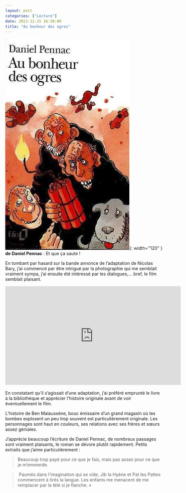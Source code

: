 ```yaml
---
layout: post
categories: ["Lecture"]
date: 2013-12-25 16:58:00
title: "Au bonheur des ogres"
---
```


![couverture](/assets/images/couv_lecture/bonheur_ogres.webp){: width="120" } **de Daniel Pennac** : Et que ça saute !

En tombant par hasard sur la bande annonce de l’adaptation de Nicolas
Bary, j’ai commencé par être intrigué par la photographie qui me
semblait vraiment sympa, j’ai ensuite été intéressé par les
dialogues,… bref, le film semblait plaisant.

<iframe width="560" height="315" src="https://www.youtube.com/embed/QHA54Np1Sn4" title="YouTube video player" frameborder="0" allow="accelerometer; autoplay; clipboard-write; encrypted-media; gyroscope; picture-in-picture" allowfullscreen></iframe>

En constatant qu’il
s’agissait d’une adaptation, j’ai préféré emprunté le livre à la
bibliothèque et apprécier l’histoire originale avant de voir
éventuellement le film.

L’histoire de Ben Malaussène, bouc émissaire d’un grand magasin où les
bombes explosent un peu trop souvent est particulièrement originale. Les
personnages sont haut en couleurs, ses relations avec ses frères et
sœurs assez géniales.

J’apprécie beaucoup l’écriture de Daniel Pennac, de nombreux passages
sont vraiment plaisants, le roman se dévore plutôt rapidement. Petits
extraits que j’aime particulièrement :

> Beaucoup trop payé pour ce que je fais, mais pas assez pour ce que je
> m’emmerde.

> Paumés dans l’imagination qui se vide, Jib la Hyène et Pat les Pattes
> commencent à tirés la langue. Les enfants me menacent de me remplacer
> par la télé si je flanche. »


